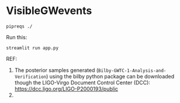 # VisibleGWevents



```shell
pipreqs ./
```

Run this: 

```shell
streamlit run app.py
```


REF:

1. The posterior samples generated (`Bilby-GWTC-1-Analysis-and-Verification`) using the bilby python package can be downloaded though the LIGO-Virgo Document Control Center (DCC): https://dcc.ligo.org/LIGO-P2000193/public
2. 

